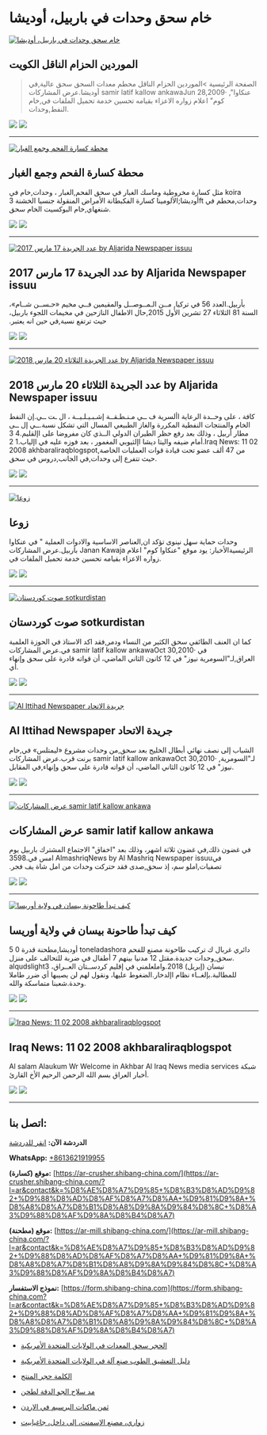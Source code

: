 # خام سحق وحدات في باربيل، أوديشا

<a href="https://swt.shibang-china.com/?l=ar&img&k=%D8%AE%D8%A7%D9%85+%D8%B3%D8%AD%D9%82+%D9%88%D8%AD%D8%AF%D8%A7%D8%AA+%D9%81%D9%8A+%D8%A8%D8%A7%D8%B1%D8%A8%D9%8A%D9%84%D8%8C+%D8%A3%D9%88%D8%AF%D9%8A%D8%B4%D8%A7" target="_blank">![خام سحق وحدات في باربيل، أوديشا](http://static.shibang-china.com/all-800x300/1500.jpg)</a>

## الموردين الحزام الناقل الكويت
>الصفحة الرئيسية >الموردين الحزام الناقل محطم معدات السحق سحق عالية,في أوديشا.عرض المشاركات samir latif kallow ankawaJun 28,2009&#0183;&#32;,"عنكاوا كوم" اعلام زواره الاعزاء بقيامه تحسين خدمة تحميل الملفات في,خام النفط,وحدات.


<a href="https://whatsapp.shibangsoft.com/WhatsApp.php" target="_blank" title="WhatsApp">![](http://static.shibang-china.com/icon/whatsapp.png)</a> <a href="https://swt.shibang-china.com/?l=ar&icon&k=%D8%AE%D8%A7%D9%85+%D8%B3%D8%AD%D9%82+%D9%88%D8%AD%D8%AF%D8%A7%D8%AA+%D9%81%D9%8A+%D8%A8%D8%A7%D8%B1%D8%A8%D9%8A%D9%84%D8%8C+%D8%A3%D9%88%D8%AF%D9%8A%D8%B4%D8%A7" target="_blank">![](http://static.shibang-china.com/icon/chat-ar.png)</a>

---

<a href="https://swt.shibang-china.com/?l=ar&img&k=%D8%AE%D8%A7%D9%85+%D8%B3%D8%AD%D9%82+%D9%88%D8%AD%D8%AF%D8%A7%D8%AA+%D9%81%D9%8A+%D8%A8%D8%A7%D8%B1%D8%A8%D9%8A%D9%84%D8%8C+%D8%A3%D9%88%D8%AF%D9%8A%D8%B4%D8%A7" target="_blank">![محطة كسارة الفحم وجمع الغبار](http://static.shibang-china.com/all-800x300/1214.jpg)</a>

## محطة كسارة الفحم وجمع الغبار
مثل كسارة مخروطية وماسك الغبار في سحق الفحم,الغبار ، وحدات,خام في koira أوديشا;الألومينا كسارة الفكبطانة الأمراض المنقولة جنسيا الخشنة 3ft وحدات,محطم في شنغهاي,خام البوكسيت الخام سحق.


<a href="https://whatsapp.shibangsoft.com/WhatsApp.php" target="_blank" title="WhatsApp">![](http://static.shibang-china.com/icon/whatsapp.png)</a> <a href="https://swt.shibang-china.com/?l=ar&icon&k=%D8%AE%D8%A7%D9%85+%D8%B3%D8%AD%D9%82+%D9%88%D8%AD%D8%AF%D8%A7%D8%AA+%D9%81%D9%8A+%D8%A8%D8%A7%D8%B1%D8%A8%D9%8A%D9%84%D8%8C+%D8%A3%D9%88%D8%AF%D9%8A%D8%B4%D8%A7" target="_blank">![](http://static.shibang-china.com/icon/chat-ar.png)</a>

---

<a href="https://swt.shibang-china.com/?l=ar&img&k=%D8%AE%D8%A7%D9%85+%D8%B3%D8%AD%D9%82+%D9%88%D8%AD%D8%AF%D8%A7%D8%AA+%D9%81%D9%8A+%D8%A8%D8%A7%D8%B1%D8%A8%D9%8A%D9%84%D8%8C+%D8%A3%D9%88%D8%AF%D9%8A%D8%B4%D8%A7" target="_blank">![عدد الجريدة 17 مارس 2017 by Aljarida Newspaper issuu](http://static.shibang-china.com/all-800x300/163.jpg)</a>

## عدد الجريدة 17 مارس 2017 by Aljarida Newspaper issuu
‫في تركيا,‬ ‫مــن الـمــوصــل والمقيمين فــي مخيم «حـســن شــام»‪،‬‬ ‫بأربيل.العدد 56 السنة 81 الثلاثاء 27 تشرين الأول 2015,حال الاطفال النازحين في مخيمات اللجوء باربيل، حيث ترتفع نسبة,في حين انه يعتبر.


<a href="https://whatsapp.shibangsoft.com/WhatsApp.php" target="_blank" title="WhatsApp">![](http://static.shibang-china.com/icon/whatsapp.png)</a> <a href="https://swt.shibang-china.com/?l=ar&icon&k=%D8%AE%D8%A7%D9%85+%D8%B3%D8%AD%D9%82+%D9%88%D8%AD%D8%AF%D8%A7%D8%AA+%D9%81%D9%8A+%D8%A8%D8%A7%D8%B1%D8%A8%D9%8A%D9%84%D8%8C+%D8%A3%D9%88%D8%AF%D9%8A%D8%B4%D8%A7" target="_blank">![](http://static.shibang-china.com/icon/chat-ar.png)</a>

---

<a href="https://swt.shibang-china.com/?l=ar&img&k=%D8%AE%D8%A7%D9%85+%D8%B3%D8%AD%D9%82+%D9%88%D8%AD%D8%AF%D8%A7%D8%AA+%D9%81%D9%8A+%D8%A8%D8%A7%D8%B1%D8%A8%D9%8A%D9%84%D8%8C+%D8%A3%D9%88%D8%AF%D9%8A%D8%B4%D8%A7" target="_blank">![عدد الجريدة الثلاثاء 20 مارس 2018 by Aljarida Newspaper issuu](http://static.shibang-china.com/all-800x300/752.jpg)</a>

## عدد الجريدة الثلاثاء 20 مارس 2018 by Aljarida Newspaper issuu
كافة ، على وحــدة الرعاية األسرية ف ــي مـنـطـقــة إشـبـيـلـيــة ، ال ـت ــي.إن النفط الخام والمنتجات النفطية المكررة والغاز الطبيعي المسال التي تشكل نسبة.ــي إل ــى مطار أربيل ، وذلك بعد رفع حظر الطيران الدولي الــذي كان مفروضا على اإلقليم.4 3 أمام ضيفه واليتا ديشا اإلثيوبي المغمور ، بعد فوزه عليه في اإلياب.1 2.Iraq News: 11 02 2008 akhbaraliraqblogspot,من 47 ألف عضو تحت قيادة قوات العمليات الخاصة حيث تتفرع إلى وحدات,في الجانب,دروس في سحق.


<a href="https://whatsapp.shibangsoft.com/WhatsApp.php" target="_blank" title="WhatsApp">![](http://static.shibang-china.com/icon/whatsapp.png)</a> <a href="https://swt.shibang-china.com/?l=ar&icon&k=%D8%AE%D8%A7%D9%85+%D8%B3%D8%AD%D9%82+%D9%88%D8%AD%D8%AF%D8%A7%D8%AA+%D9%81%D9%8A+%D8%A8%D8%A7%D8%B1%D8%A8%D9%8A%D9%84%D8%8C+%D8%A3%D9%88%D8%AF%D9%8A%D8%B4%D8%A7" target="_blank">![](http://static.shibang-china.com/icon/chat-ar.png)</a>

---

<a href="https://swt.shibang-china.com/?l=ar&img&k=%D8%AE%D8%A7%D9%85+%D8%B3%D8%AD%D9%82+%D9%88%D8%AD%D8%AF%D8%A7%D8%AA+%D9%81%D9%8A+%D8%A8%D8%A7%D8%B1%D8%A8%D9%8A%D9%84%D8%8C+%D8%A3%D9%88%D8%AF%D9%8A%D8%B4%D8%A7" target="_blank">![زوعا](http://static.shibang-china.com/all-800x300/954.jpg)</a>

## زوعا
وحدات حماية سهل نينوى تؤكد ان,العناصر الاساسية والادوات العملية " في عنكاوا بأربيل.عرض المشاركات Janan Kawaja الرئيسيةالأخبار: يود موقع "عنكاوا كوم" اعلام زواره الاعزاء بقيامه تحسين خدمة تحميل الملفات في.


<a href="https://whatsapp.shibangsoft.com/WhatsApp.php" target="_blank" title="WhatsApp">![](http://static.shibang-china.com/icon/whatsapp.png)</a> <a href="https://swt.shibang-china.com/?l=ar&icon&k=%D8%AE%D8%A7%D9%85+%D8%B3%D8%AD%D9%82+%D9%88%D8%AD%D8%AF%D8%A7%D8%AA+%D9%81%D9%8A+%D8%A8%D8%A7%D8%B1%D8%A8%D9%8A%D9%84%D8%8C+%D8%A3%D9%88%D8%AF%D9%8A%D8%B4%D8%A7" target="_blank">![](http://static.shibang-china.com/icon/chat-ar.png)</a>

---

<a href="https://swt.shibang-china.com/?l=ar&img&k=%D8%AE%D8%A7%D9%85+%D8%B3%D8%AD%D9%82+%D9%88%D8%AD%D8%AF%D8%A7%D8%AA+%D9%81%D9%8A+%D8%A8%D8%A7%D8%B1%D8%A8%D9%8A%D9%84%D8%8C+%D8%A3%D9%88%D8%AF%D9%8A%D8%B4%D8%A7" target="_blank">![صوت كوردستان sotkurdistan](http://static.shibang-china.com/all-800x300/147.jpg)</a>

## صوت كوردستان sotkurdistan
كما ان العنف الطائفي سحق الكثير من النساء ودمر,فقد اكد الاستاذ في الحوزة العلمية في.عرض المشاركات samir latif kallow ankawaOct 30,2010&#0183;&#32;في العراق,لـ"السومرية نيوز" في 12 كانون الثاني الماضي، أن قواته قادرة على سحق وإنهاء أي.


<a href="https://whatsapp.shibangsoft.com/WhatsApp.php" target="_blank" title="WhatsApp">![](http://static.shibang-china.com/icon/whatsapp.png)</a> <a href="https://swt.shibang-china.com/?l=ar&icon&k=%D8%AE%D8%A7%D9%85+%D8%B3%D8%AD%D9%82+%D9%88%D8%AD%D8%AF%D8%A7%D8%AA+%D9%81%D9%8A+%D8%A8%D8%A7%D8%B1%D8%A8%D9%8A%D9%84%D8%8C+%D8%A3%D9%88%D8%AF%D9%8A%D8%B4%D8%A7" target="_blank">![](http://static.shibang-china.com/icon/chat-ar.png)</a>

---

<a href="https://swt.shibang-china.com/?l=ar&img&k=%D8%AE%D8%A7%D9%85+%D8%B3%D8%AD%D9%82+%D9%88%D8%AD%D8%AF%D8%A7%D8%AA+%D9%81%D9%8A+%D8%A8%D8%A7%D8%B1%D8%A8%D9%8A%D9%84%D8%8C+%D8%A3%D9%88%D8%AF%D9%8A%D8%B4%D8%A7" target="_blank">![Al Ittihad Newspaper جريدة الاتحاد](http://static.shibang-china.com/all-800x300/287.jpg)</a>

## Al Ittihad Newspaper جريدة الاتحاد
الشباب إلى نصف نهائي أبطال الخليج بعد سحق,من وحدات مشروع «ليمتلس» في,خام برنت قرب.عرض المشاركات samir latif kallow ankawaOct 30,2010&#0183;&#32;,لـ"السومرية نيوز" في 12 كانون الثاني الماضي، أن قواته قادرة على سحق وإنهاء,في المقابل.


<a href="https://whatsapp.shibangsoft.com/WhatsApp.php" target="_blank" title="WhatsApp">![](http://static.shibang-china.com/icon/whatsapp.png)</a> <a href="https://swt.shibang-china.com/?l=ar&icon&k=%D8%AE%D8%A7%D9%85+%D8%B3%D8%AD%D9%82+%D9%88%D8%AD%D8%AF%D8%A7%D8%AA+%D9%81%D9%8A+%D8%A8%D8%A7%D8%B1%D8%A8%D9%8A%D9%84%D8%8C+%D8%A3%D9%88%D8%AF%D9%8A%D8%B4%D8%A7" target="_blank">![](http://static.shibang-china.com/icon/chat-ar.png)</a>

---

<a href="https://swt.shibang-china.com/?l=ar&img&k=%D8%AE%D8%A7%D9%85+%D8%B3%D8%AD%D9%82+%D9%88%D8%AD%D8%AF%D8%A7%D8%AA+%D9%81%D9%8A+%D8%A8%D8%A7%D8%B1%D8%A8%D9%8A%D9%84%D8%8C+%D8%A3%D9%88%D8%AF%D9%8A%D8%B4%D8%A7" target="_blank">![عرض المشاركات samir latif kallow ankawa](http://static.shibang-china.com/all-800x300/1203.jpg)</a>

## عرض المشاركات samir latif kallow ankawa
في غضون ذلك,في غضون ثلاثة اشهر، وذلك بعد "اخفاق" الاجتماع المشترك باربيل يوم امس في.3598 AlmashriqNews by Al Mashriq Newspaper issuu‫في تصفيات,املو سم‪ ،‬إذ سحق,صدى فقد حتركت وحدات من‬ ‫امل شاة يف فجر.


<a href="https://whatsapp.shibangsoft.com/WhatsApp.php" target="_blank" title="WhatsApp">![](http://static.shibang-china.com/icon/whatsapp.png)</a> <a href="https://swt.shibang-china.com/?l=ar&icon&k=%D8%AE%D8%A7%D9%85+%D8%B3%D8%AD%D9%82+%D9%88%D8%AD%D8%AF%D8%A7%D8%AA+%D9%81%D9%8A+%D8%A8%D8%A7%D8%B1%D8%A8%D9%8A%D9%84%D8%8C+%D8%A3%D9%88%D8%AF%D9%8A%D8%B4%D8%A7" target="_blank">![](http://static.shibang-china.com/icon/chat-ar.png)</a>

---

<a href="https://swt.shibang-china.com/?l=ar&img&k=%D8%AE%D8%A7%D9%85+%D8%B3%D8%AD%D9%82+%D9%88%D8%AD%D8%AF%D8%A7%D8%AA+%D9%81%D9%8A+%D8%A8%D8%A7%D8%B1%D8%A8%D9%8A%D9%84%D8%8C+%D8%A3%D9%88%D8%AF%D9%8A%D8%B4%D8%A7" target="_blank">![كيف تبدأ طاحونة بيسان في ولاية أوريسا](http://static.shibang-china.com/all-800x300/347.jpg)</a>

## كيف تبدأ طاحونة بيسان في ولاية أوريسا
أوديشا,مطحنة قدرة 0 5 toneladashora دائري غربال ك تركيب طاحونة مصنع للفحم سحق,وحدات جديدة.مقتل 12 مدنيا بينهم 7 أطفال في ضربة للتحالف على منزل. alqudslight3 نيسان (إبريل) 2018.واملعلمني في إقليم كردســتان العــراق، للمطالبة.بإلغــاء نظام اإلدخار.الضغوط عليها، ونقول لهم لن يصيبها أي ضرر طاملا وحدة.شعبنا متماسكة والله.


<a href="https://whatsapp.shibangsoft.com/WhatsApp.php" target="_blank" title="WhatsApp">![](http://static.shibang-china.com/icon/whatsapp.png)</a> <a href="https://swt.shibang-china.com/?l=ar&icon&k=%D8%AE%D8%A7%D9%85+%D8%B3%D8%AD%D9%82+%D9%88%D8%AD%D8%AF%D8%A7%D8%AA+%D9%81%D9%8A+%D8%A8%D8%A7%D8%B1%D8%A8%D9%8A%D9%84%D8%8C+%D8%A3%D9%88%D8%AF%D9%8A%D8%B4%D8%A7" target="_blank">![](http://static.shibang-china.com/icon/chat-ar.png)</a>

---

<a href="https://swt.shibang-china.com/?l=ar&img&k=%D8%AE%D8%A7%D9%85+%D8%B3%D8%AD%D9%82+%D9%88%D8%AD%D8%AF%D8%A7%D8%AA+%D9%81%D9%8A+%D8%A8%D8%A7%D8%B1%D8%A8%D9%8A%D9%84%D8%8C+%D8%A3%D9%88%D8%AF%D9%8A%D8%B4%D8%A7" target="_blank">![Iraq News: 11 02 2008 akhbaraliraqblogspot](http://static.shibang-china.com/all-800x300/1461.jpg)</a>

## Iraq News: 11 02 2008 akhbaraliraqblogspot
Al salam Alaukum Wr Welcome in Akhbar Al Iraq News media services شبكة أخبار العراق بسم الله الرحمن الرحيم الأخ القارئ.

<a href="https://whatsapp.shibangsoft.com/WhatsApp.php" target="_blank" title="WhatsApp">![](http://static.shibang-china.com/icon/whatsapp.png)</a> <a href="https://swt.shibang-china.com/?l=ar&icon&k=%D8%AE%D8%A7%D9%85+%D8%B3%D8%AD%D9%82+%D9%88%D8%AD%D8%AF%D8%A7%D8%AA+%D9%81%D9%8A+%D8%A8%D8%A7%D8%B1%D8%A8%D9%8A%D9%84%D8%8C+%D8%A3%D9%88%D8%AF%D9%8A%D8%B4%D8%A7" target="_blank">![](http://static.shibang-china.com/icon/chat-ar.png)</a>

---
## اتصل بنا:

**الدردشة الآن:** [انقر للدردشة](https://swt.shibang-china.com?l=ar&contact&k=%D8%AE%D8%A7%D9%85+%D8%B3%D8%AD%D9%82+%D9%88%D8%AD%D8%AF%D8%A7%D8%AA+%D9%81%D9%8A+%D8%A8%D8%A7%D8%B1%D8%A8%D9%8A%D9%84%D8%8C+%D8%A3%D9%88%D8%AF%D9%8A%D8%B4%D8%A7)

**WhatsApp:**  [+8613621919955](https://whatsapp.shibangsoft.com/WhatsApp.php)

**موقع (كسارة):** [https://ar-crusher.shibang-china.com/](https://ar-crusher.shibang-china.com/?l=ar&contact&k=%D8%AE%D8%A7%D9%85+%D8%B3%D8%AD%D9%82+%D9%88%D8%AD%D8%AF%D8%A7%D8%AA+%D9%81%D9%8A+%D8%A8%D8%A7%D8%B1%D8%A8%D9%8A%D9%84%D8%8C+%D8%A3%D9%88%D8%AF%D9%8A%D8%B4%D8%A7)

**موقع (مطحنة):** [https://ar-mill.shibang-china.com/](https://ar-mill.shibang-china.com/?l=ar&contact&k=%D8%AE%D8%A7%D9%85+%D8%B3%D8%AD%D9%82+%D9%88%D8%AD%D8%AF%D8%A7%D8%AA+%D9%81%D9%8A+%D8%A8%D8%A7%D8%B1%D8%A8%D9%8A%D9%84%D8%8C+%D8%A3%D9%88%D8%AF%D9%8A%D8%B4%D8%A7)

**نموذج الاستفسار:** [https://form.shibang-china.com](https://form.shibang-china.com?l=ar&contact&k=%D8%AE%D8%A7%D9%85+%D8%B3%D8%AD%D9%82+%D9%88%D8%AD%D8%AF%D8%A7%D8%AA+%D9%81%D9%8A+%D8%A8%D8%A7%D8%B1%D8%A8%D9%8A%D9%84%D8%8C+%D8%A3%D9%88%D8%AF%D9%8A%D8%B4%D8%A7)

* [الحجر سحق المعدات في الولايات المتحدة الأمريكية](../14/%D8%A7%D9%84%D8%AD%D8%AC%D8%B1%20%D8%B3%D8%AD%D9%82%20%D8%A7%D9%84%D9%85%D8%B9%D8%AF%D8%A7%D8%AA%20%D9%81%D9%8A%20%D8%A7%D9%84%D9%88%D9%84%D8%A7%D9%8A%D8%A7%D8%AA%20%D8%A7%D9%84%D9%85%D8%AA%D8%AD%D8%AF%D8%A9%20%D8%A7%D9%84%D8%A3%D9%85%D8%B1%D9%8A%D9%83%D9%8A%D8%A9.md)

* [دليل التعشيق الطوب صنع آلة في الولايات المتحدة الأمريكية](../15/%D8%AF%D9%84%D9%8A%D9%84%20%D8%A7%D9%84%D8%AA%D8%B9%D8%B4%D9%8A%D9%82%20%D8%A7%D9%84%D8%B7%D9%88%D8%A8%20%D8%B5%D9%86%D8%B9%20%D8%A2%D9%84%D8%A9%20%D9%81%D9%8A%20%D8%A7%D9%84%D9%88%D9%84%D8%A7%D9%8A%D8%A7%D8%AA%20%D8%A7%D9%84%D9%85%D8%AA%D8%AD%D8%AF%D8%A9%20%D8%A7%D9%84%D8%A3%D9%85%D8%B1%D9%8A%D9%83%D9%8A%D8%A9.md)

* [الكلمة حجر المنتج](../12/%D8%A7%D9%84%D9%83%D9%84%D9%85%D8%A9%20%D8%AD%D8%AC%D8%B1%20%D8%A7%D9%84%D9%85%D9%86%D8%AA%D8%AC.md)

* [مد سلاح الجو الدقة لطحن](../11/%D9%85%D8%AF%20%D8%B3%D9%84%D8%A7%D8%AD%20%D8%A7%D9%84%D8%AC%D9%88%20%D8%A7%D9%84%D8%AF%D9%82%D8%A9%20%D9%84%D8%B7%D8%AD%D9%86.md)

* [ثمن ماكنات البرسيم في الاردن](../13/%D8%AB%D9%85%D9%86%20%D9%85%D8%A7%D9%83%D9%86%D8%A7%D8%AA%20%D8%A7%D9%84%D8%A8%D8%B1%D8%B3%D9%8A%D9%85%20%D9%81%D9%8A%20%D8%A7%D9%84%D8%A7%D8%B1%D8%AF%D9%86.md)

* [زواري، مصنع الإسمنت، إلى داخل، جاغيابيت](../12/%D8%B2%D9%88%D8%A7%D8%B1%D9%8A%D8%8C%20%D9%85%D8%B5%D9%86%D8%B9%20%D8%A7%D9%84%D8%A5%D8%B3%D9%85%D9%86%D8%AA%D8%8C%20%D8%A5%D9%84%D9%89%20%D8%AF%D8%A7%D8%AE%D9%84%D8%8C%20%D8%AC%D8%A7%D8%BA%D9%8A%D8%A7%D8%A8%D9%8A%D8%AA.md)